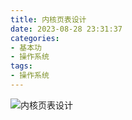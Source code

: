 ```yaml
---
title: 内核页表设计
date: 2023-08-28 23:31:37
categories: 
- 基本功
- 操作系统
tags:
- 操作系统
---
```


![内核页表设计](https://github.com/3546514206/ImageHost.Github.IO/blob/main/%E5%9F%BA%E6%9C%AC%E5%8A%9F/%E6%93%8D%E4%BD%9C%E7%B3%BB%E7%BB%9F/%E5%86%85%E6%A0%B8%E9%A1%B5%E8%A1%A8%E8%AE%BE%E8%AE%A1.png?raw=true)
